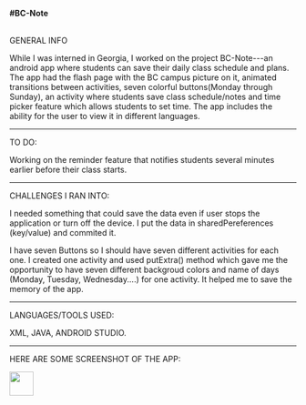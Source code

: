 
<b>#BC-Note</b> <br> <br>

GENERAL INFO


While I was interned in Georgia, I worked on the project BC-Note---an android app where students can save their daily class 
schedule and plans.
The app had the flash page with the BC campus picture on it, animated transitions between activities, seven colorful 
buttons(Monday through Sunday), an activity where students save class schedule/notes and time picker feature which allows 
students to set time. 
The app includes the ability for the user to view it in different languages. 
____

TO DO:


Working on the reminder feature that notifies students several minutes earlier before their class starts.
 
 ____
 
CHALLENGES I RAN INTO:


I needed something that could save the data even if user stops the application or turn off the device. I put the data in
sharedPereferences (key/value) and commited it. 

I have seven Buttons so I should have seven different activities for each one. I created one activity and used putExtra()
method which gave me the opportunity to have seven different backgroud colors and name of days (Monday, Tuesday, Wednesday....)
for one activity. It helped me to save the memory of the app. 

 ______
 
LANGUAGES/TOOLS USED:

XML, JAVA, ANDROID STUDIO.
 
 ____
 
HERE ARE SOME SCREENSHOT OF THE APP:


<img src="screens/" height="42" width="42">

